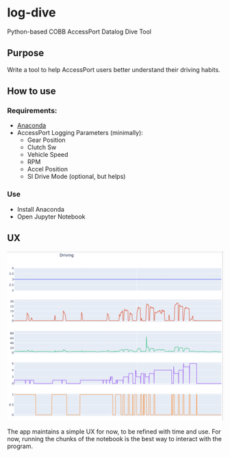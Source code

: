 # log-dive
Python-based COBB AccessPort Datalog Dive Tool

## Purpose
Write a tool to help AccessPort users better understand their driving habits.

## How to use
### Requirements:
- [Anaconda](https://anaconda.org/anaconda/python)
- AccessPort Logging Parameters (minimally):
  - Gear Position
  - Clutch Sw
  - Vehicle Speed
  - RPM
  - Accel Position
  - SI Drive Mode (optional, but helps)
  
### Use
- Install Anaconda
- Open Jupyter Notebook
 
 ## UX
 
 ![UX_1](/screenshots/ux_1.png?raw=true "UX Ex.")
 
 The app maintains a simple UX for now, to be refined with time and use.
 For now, running the chunks of the notebook is the best way to interact with the program.

 
 
 

